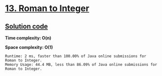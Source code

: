 # [13. Roman to Integer](https://leetcode.com/problems/roman-to-integer/)

## [Solution code](https://github.com/alexengrig/leetcode/blob/main/src/main/java/dev/alexengrig/leetcode/_13_roman_to_integer/Solution.java)

**Time complexity: O(n)**

**Space complexity: O(1)**

```
Runtime: 2 ms, faster than 100.00% of Java online submissions for Roman to Integer.
Memory Usage: 44.4 MB, less than 86.09% of Java online submissions for Roman to Integer.
```

